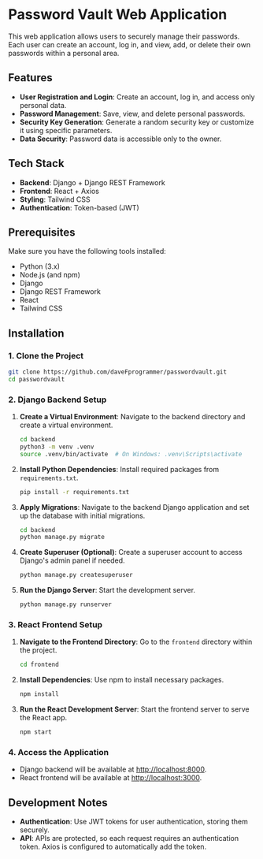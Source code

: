 # Password Vault Web Application

This web application allows users to securely manage their passwords. Each user can create an account, log in, and view, add, or delete their own passwords within a personal area.

## Features

- **User Registration and Login**: Create an account, log in, and access only personal data.
- **Password Management**: Save, view, and delete personal passwords.
- **Security Key Generation**: Generate a random security key or customize it using specific parameters.
- **Data Security**: Password data is accessible only to the owner.

## Tech Stack

- **Backend**: Django + Django REST Framework
- **Frontend**: React + Axios
- **Styling**: Tailwind CSS
- **Authentication**: Token-based (JWT)

## Prerequisites

Make sure you have the following tools installed:

- Python (3.x)
- Node.js (and npm)
- Django
- Django REST Framework
- React
- Tailwind CSS

## Installation

### 1. Clone the Project

```bash
git clone https://github.com/daveFprogrammer/passwordvault.git
cd passwordvault
```

### 2. Django Backend Setup

1. **Create a Virtual Environment**: Navigate to the backend directory and create a virtual environment.

   ```bash
   cd backend
   python3 -m venv .venv
   source .venv/bin/activate  # On Windows: .venv\Scripts\activate
   ```

2. **Install Python Dependencies**: Install required packages from `requirements.txt`.

   ```bash
   pip install -r requirements.txt
   ```

3. **Apply Migrations**: Navigate to the backend Django application and set up the database with initial migrations.

   ```bash
   cd backend
   python manage.py migrate
   ```

4. **Create Superuser (Optional)**: Create a superuser account to access Django's admin panel if needed.

   ```bash
   python manage.py createsuperuser
   ```

5. **Run the Django Server**: Start the development server.

   ```bash
   python manage.py runserver
   ```

### 3. React Frontend Setup

1. **Navigate to the Frontend Directory**: Go to the `frontend` directory within the project.

   ```bash
   cd frontend
   ```

2. **Install Dependencies**: Use npm to install necessary packages.

   ```bash
   npm install
   ```

3. **Run the React Development Server**: Start the frontend server to serve the React app.

   ```bash
   npm start
   ```

### 4. Access the Application

- Django backend will be available at [http://localhost:8000](http://localhost:8000).
- React frontend will be available at [http://localhost:3000](http://localhost:3000).

## Development Notes

- **Authentication**: Use JWT tokens for user authentication, storing them securely.
- **API**: APIs are protected, so each request requires an authentication token. Axios is configured to automatically add the token.

